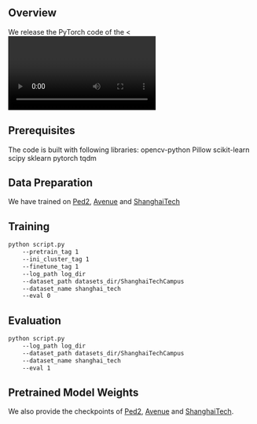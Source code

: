 
## Overview

We release the PyTorch code of the <<Video Anomaly Detection with Spatio-Temporal Dissociation>>


## Prerequisites

The code is built with following libraries:
opencv-python
Pillow
scikit-learn
scipy
sklearn
pytorch
tqdm

## Data Preparation
We have trained on [Ped2](http://visal.cs.cityu.edu.hk/downloads/ucsdpeds-vids/), [Avenue](http://www.cse.cuhk.edu.hk/leojia/projects/detectabnormal/dataset.html) and [ShanghaiTech](https://svip-lab.github.io/dataset/campus_dataset.html)

## Training

```bash
python script.py 
    --pretrain_tag 1
    --ini_cluster_tag 1
    --finetune_tag 1
    --log_path log_dir
    --dataset_path datasets_dir/ShanghaiTechCampus  
    --dataset_name shanghai_tech 
    --eval 0
```

## Evaluation

```bash
python script.py 
    --log_path log_dir
    --dataset_path datasets_dir/ShanghaiTechCampus  
    --dataset_name shanghai_tech 
    --eval 1
```

## Pretrained Model Weights
We also provide the checkpoints of [Ped2](https://whueducn-my.sharepoint.com/:f:/g/personal/changyunpeng_whu_edu_cn/Ekj22tBWW5FFnBIHmkrKulABy3NZAGn1P5rOyeuZWe-Lsg?e=a5pT4d), [Avenue](https://whueducn-my.sharepoint.com/:f:/g/personal/changyunpeng_whu_edu_cn/Ek56w93uJuFBlqr6R1UYARsB3Ax04085N5_xU_W1CM-prg?e=W60cRd) and [ShanghaiTech](https://whueducn-my.sharepoint.com/:f:/g/personal/changyunpeng_whu_edu_cn/EsvhOLRPo3dPtW92jHZ9SF4BlwxLUqtub8vPlP-FHieXRA?e=EoS5Db).

